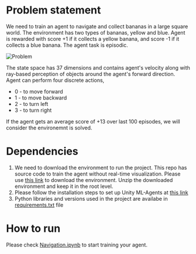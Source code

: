 # Problem statement
We need to train an agent to navigate and collect bananas in a large square world. The environment has two types of bananas, yellow and blue. Agent is rewarded with score +1 if it collects a yellow banana, and score -1 if it collects a blue banana. The agent task is episodic.

![Problem](https://user-images.githubusercontent.com/10624937/42135619-d90f2f28-7d12-11e8-8823-82b970a54d7e.gif)

The state space has 37 dimensions and contains agent's velocity along with ray-based perception of objects around the agent's forward direction. Agent can perform four discrete actions,
 * 0 - to move forward
 * 1 - to move backward
 * 2 - to turn left
 * 3 - to turn right

If the agent gets an average score of +13 over last 100 episodes, we will consider the environemnt is solved.

# Dependencies
1. We need to download the environment to run the project. This repo has source code to train the agent without real-time visualization. Please use [this link](https://s3-us-west-1.amazonaws.com/udacity-drlnd/P1/Banana/Banana_Linux_NoVis.zip) to download the environment. Unzip the downloaded environment and keep it in the root level.
2. Please follow the installation steps to set up Unity ML-Agents at [this link](https://github.com/Unity-Technologies/ml-agents/blob/master/docs/Installation.md)
3. Python libraries and versions used in the project are availabe in [requirements.txt](requirements.txt) file

# How to run
Please check [Navigation.ipynb](Navigation.ipynb) to start training your agent.
